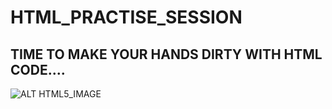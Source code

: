 # HTML_PRACTISE_SESSION

## TIME TO MAKE YOUR HANDS DIRTY WITH HTML CODE....

![ALT HTML5_IMAGE](//E://MyRepositories//HTML//Pictures)
